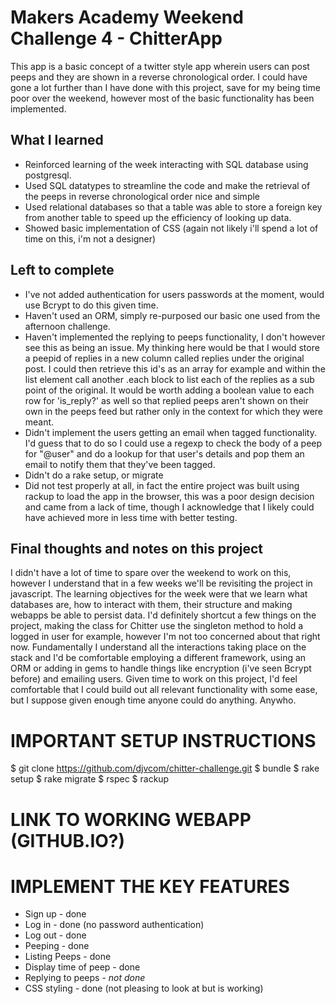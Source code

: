 # Makers Academy Weekend Challenge 4 - ChitterApp #

This app is a basic concept of a twitter style app wherein users can post peeps and they are shown in a reverse chronological order. I could have gone a lot further than I have done with this project, save for my being time poor over the weekend, however most of the basic functionality has been implemented.

## What I learned ##
- Reinforced learning of the week interacting with SQL database using postgresql.
- Used SQL datatypes to streamline the code and make the retrieval of the peeps in reverse chronological order nice and simple
- Used relational databases so that a table was able to store a foreign key from another table to speed up the efficiency of looking up data.
- Showed basic implementation of CSS (again not likely i'll spend a lot of time on this, i'm not a designer)

## Left to complete ##
- I've not added authentication for users passwords at the moment, would use Bcrypt to do this given time.
- Haven't used an ORM, simply re-purposed our basic one used from the afternoon challenge.
- Haven't implemented the replying to peeps functionality, I don't however see this as being an issue. My thinking here would be that I would store a peepid of replies in a new column called replies under the original post. I could then retrieve this id's as an array for example and within the list element call another .each block to list each of the replies as a sub point of the original. It would be worth adding a boolean value to each row for 'is_reply?' as well so that replied peeps aren't shown on their own in the peeps feed but rather only in the context for which they were meant.
- Didn't implement the users getting an email when tagged functionality. I'd guess that to do so I could use a regexp to check the body of a peep for "@user" and do a lookup for that user's details and pop them an email to notify them that they've been tagged.
- Didn't do a rake setup, or migrate
- Did not test properly at all, in fact the entire project was built using rackup to load the app in the browser, this was a poor design decision and came from a lack of time, though I acknowledge that I likely could have achieved more in less time with better testing.

## Final thoughts and notes on this project ##

I didn't have a lot of time to spare over the weekend to work on this, however I understand that in a few weeks we'll be revisiting the project in javascript. The learning objectives for the week were that we learn what databases are, how to interact with them, their structure and making webapps be able to persist data. I'd definitely shortcut a few things on the project, making the class for Chitter use the singleton method to hold a logged in user for example, however I'm not too concerned about that right now. Fundamentally I understand all the interactions taking place on the stack and I'd be comfortable employing a different framework, using an ORM or adding in gems to handle things like encryption (i've seen Bcrypt before) and emailing users. Given time to work on this project, I'd feel comfortable that I could build out all relevant functionality with some ease, but I suppose given enough time anyone could do anything. Anywho.

# IMPORTANT SETUP INSTRUCTIONS #
$ git clone https://github.com/djvcom/chitter-challenge.git
$ bundle
$ rake setup
$ rake migrate
$ rspec
$ rackup

# LINK TO WORKING WEBAPP (GITHUB.IO?) #

# IMPLEMENT THE KEY FEATURES #
  - Sign up - done
  - Log in - done (no password authentication)
  - Log out - done
  - Peeping - done
  - Listing Peeps - done
  - Display time of peep - done
  - Replying to peeps - *not done*
  - CSS styling - done (not pleasing to look at but is working)
